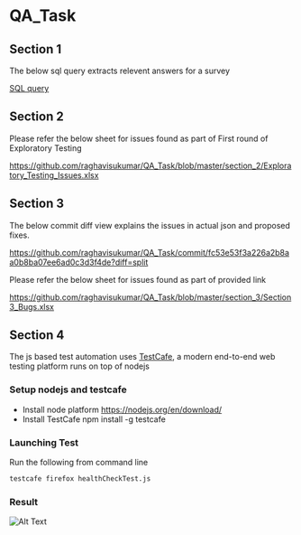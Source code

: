 # QA_Task

## Section 1

The below sql query extracts relevent answers for a survey

[SQL query](https://github.com/raghavisukumar/QA_Task/blob/master/section_1/selectQuery.sql)

## Section 2

Please refer the below sheet for issues found as part of First round of Exploratory Testing

https://github.com/raghavisukumar/QA_Task/blob/master/section_2/Exploratory_Testing_Issues.xlsx

## Section 3

The below commit diff view explains the issues in actual json and proposed fixes.

https://github.com/raghavisukumar/QA_Task/commit/fc53e53f3a226a2b8aa0b8ba07ee6ad0c3d3f4de?diff=split

Please refer the below sheet for issues found as part of provided link

https://github.com/raghavisukumar/QA_Task/blob/master/section_3/Section3_Bugs.xlsx

## Section 4

The js based test automation uses [TestCafe](https://devexpress.github.io/testcafe/), a modern end-to-end web testing platform runs on top of nodejs

### Setup nodejs and testcafe
- Install node platform
  https://nodejs.org/en/download/
- Install TestCafe
  npm install -g testcafe

### Launching Test    
Run the following from command line

```sh
testcafe firefox healthCheckTest.js
```

### Result
![Alt Text](https://media.giphy.com/media/eiwPmbID79LMebrU4u/giphy.gif)
